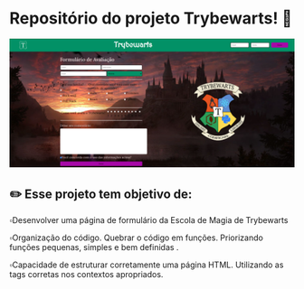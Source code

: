 # Repositório do projeto Trybewarts! 🏰️

<img src="https://github.com/WilliamNunes905/Projeto-Trybewarts/blob/main/projeto%20trybewarts.png" alt="imagem.png" style="max-width: 100%;">

## ✏️  Esse projeto tem objetivo de:

 ▫️Desenvolver uma página de formulário da Escola de Magia de Trybewarts <br>

▫️Organização do código. Quebrar o código em funções. Priorizando funções pequenas, simples e bem definidas .<br>

▫️Capacidade de estruturar corretamente uma página HTML. Utilizando as tags corretas nos contextos apropriados. <br>



<br>

